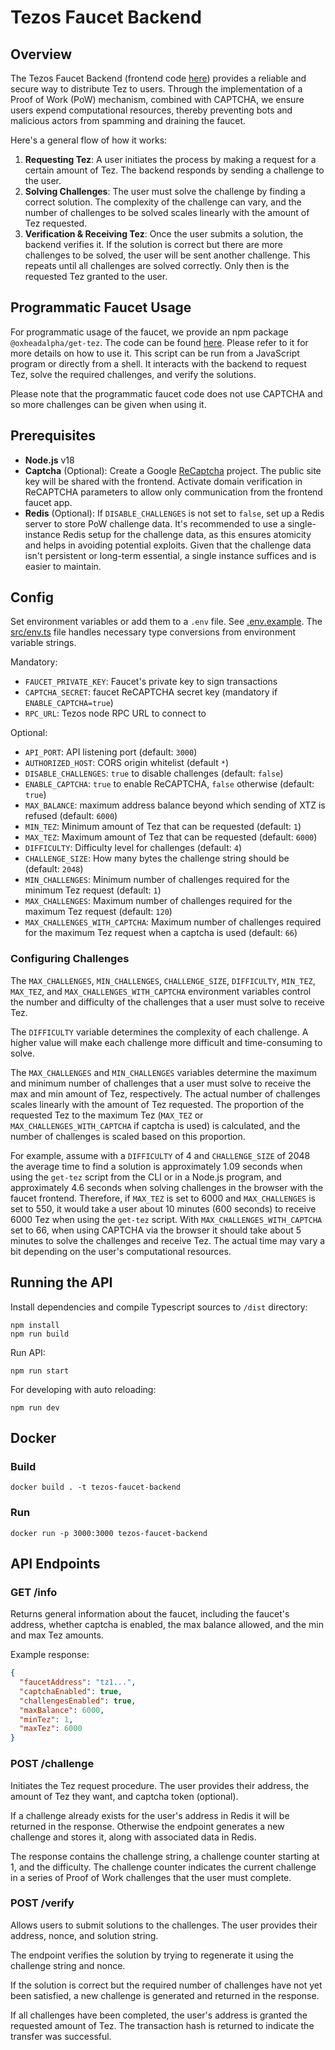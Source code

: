 # Tezos Faucet Backend

## Overview

The Tezos Faucet Backend (frontend code [here](https://github.com/oxheadalpha/tezos-faucet)) provides a reliable and secure way to distribute Tez to users. Through the implementation of a Proof of Work (PoW) mechanism, combined with CAPTCHA, we ensure users expend computational resources, thereby preventing bots and malicious actors from spamming and draining the faucet.

Here's a general flow of how it works:

1. **Requesting Tez**: A user initiates the process by making a request for a certain amount of Tez. The backend responds by sending a challenge to the user.
2. **Solving Challenges**: The user must solve the challenge by finding a correct solution. The complexity of the challenge can vary, and the number of challenges to be solved scales linearly with the amount of Tez requested.
3. **Verification & Receiving Tez**: Once the user submits a solution, the backend verifies it. If the solution is correct but there are more challenges to be solved, the user will be sent another challenge. This repeats until all challenges are solved correctly. Only then is the requested Tez granted to the user.

## Programmatic Faucet Usage

For programmatic usage of the faucet, we provide an npm package `@oxheadalpha/get-tez`. The code can be found [here](https://github.com/oxheadalpha/tezos-faucet/tree/main/getTez). Please refer to it for more details on how to use it. This script can be run from a JavaScript program or directly from a shell. It interacts with the backend to request Tez, solve the required challenges, and verify the solutions.

Please note that the programmatic faucet code does not use CAPTCHA and so more challenges can be given when using it.

## Prerequisites

- **Node.js** v18
- **Captcha** (Optional): Create a Google [ReCaptcha](https://www.google.com/recaptcha/about/) project. The public site key will be shared with the frontend. Activate domain verification in ReCAPTCHA parameters to allow only communication from the frontend faucet app.
- **Redis** (Optional): If `DISABLE_CHALLENGES` is not set to `false`, set up a Redis server to store PoW challenge data. It's recommended to use a single-instance Redis setup for the challenge data, as this ensures atomicity and helps in avoiding potential exploits. Given that the challenge data isn't persistent or long-term essential, a single instance suffices and is easier to maintain.

## Config

Set environment variables or add them to a `.env` file. See [.env.example](.env.example). The [src/env.ts](src/env.ts) file handles necessary type conversions from environment variable strings.

Mandatory:

- `FAUCET_PRIVATE_KEY`: Faucet's private key to sign transactions
- `CAPTCHA_SECRET`: faucet ReCAPTCHA secret key (mandatory if `ENABLE_CAPTCHA=true`)
- `RPC_URL`: Tezos node RPC URL to connect to

Optional:

- `API_PORT`: API listening port (default: `3000`)
- `AUTHORIZED_HOST`: CORS origin whitelist (default `*`)
- `DISABLE_CHALLENGES`: `true` to disable challenges (default: `false`)
- `ENABLE_CAPTCHA`: `true` to enable ReCAPTCHA, `false` otherwise (default: `true`)
- `MAX_BALANCE`: maximum address balance beyond which sending of XTZ is refused (default: `6000`)
- `MIN_TEZ`: Minimum amount of Tez that can be requested (default: `1`)
- `MAX_TEZ`: Maximum amount of Tez that can be requested (default: `6000`)
- `DIFFICULTY`: Difficulty level for challenges (default: `4`)
- `CHALLENGE_SIZE`: How many bytes the challenge string should be (default: `2048`)
- `MIN_CHALLENGES`: Minimum number of challenges required for the minimum Tez request (default: `1`)
- `MAX_CHALLENGES`: Maximum number of challenges required for the maximum Tez request (default: `120`)
- `MAX_CHALLENGES_WITH_CAPTCHA`: Maximum number of challenges required for the maximum Tez request when a captcha is used (default: `66`)

### Configuring Challenges

The `MAX_CHALLENGES`, `MIN_CHALLENGES`, `CHALLENGE_SIZE`, `DIFFICULTY`, `MIN_TEZ`, `MAX_TEZ`, and `MAX_CHALLENGES_WITH_CAPTCHA` environment variables control the number and difficulty of the challenges that a user must solve to receive Tez.

The `DIFFICULTY` variable determines the complexity of each challenge. A higher value will make each challenge more difficult and time-consuming to solve.

The `MAX_CHALLENGES` and `MIN_CHALLENGES` variables determine the maximum and minimum number of challenges that a user must solve to receive the max and min amount of Tez, respectively. The actual number of challenges scales linearly with the amount of Tez requested. The proportion of the requested Tez to the maximum Tez (`MAX_TEZ` or `MAX_CHALLENGES_WITH_CAPTCHA` if captcha is used) is calculated, and the number of challenges is scaled based on this proportion.

For example, assume with a `DIFFICULTY` of 4 and `CHALLENGE_SIZE` of 2048 the average time to find a solution is approximately 1.09 seconds when using the `get-tez` script from the CLI or in a Node.js program, and approximately 4.6 seconds when solving challenges in the browser with the faucet frontend. Therefore, if `MAX_TEZ` is set to 6000 and `MAX_CHALLENGES` is set to 550, it would take a user about 10 minutes (600 seconds) to receive 6000 Tez when using the `get-tez` script. With `MAX_CHALLENGES_WITH_CAPTCHA` set to 66, when using CAPTCHA via the browser it should take about 5 minutes to solve the challenges and receive Tez. The actual time may vary a bit depending on the user's computational resources.

## Running the API

Install dependencies and compile Typescript sources to `/dist` directory:

```
npm install
npm run build
```

Run API:

```
npm run start
```

For developing with auto reloading:

```
npm run dev
```

## Docker

### Build

```
docker build . -t tezos-faucet-backend
```

### Run

```
docker run -p 3000:3000 tezos-faucet-backend
```

## API Endpoints

### GET /info

Returns general information about the faucet, including the faucet's address, whether captcha is enabled, the max balance allowed, and the min and max Tez amounts.

Example response:

```json
{
  "faucetAddress": "tz1...",
  "captchaEnabled": true,
  "challengesEnabled": true,
  "maxBalance": 6000,
  "minTez": 1,
  "maxTez": 6000
}
```

### POST /challenge

Initiates the Tez request procedure. The user provides their address, the amount of Tez they want, and captcha token (optional).

If a challenge already exists for the user's address in Redis it will be returned in the response. Otherwise the endpoint generates a new challenge and stores it, along with associated data in Redis.

The response contains the challenge string, a challenge counter starting at 1, and the difficulty. The challenge counter indicates the current challenge in a series of Proof of Work challenges that the user must complete.

### POST /verify

Allows users to submit solutions to the challenges. The user provides their address, nonce, and solution string.

The endpoint verifies the solution by trying to regenerate it using the challenge string and nonce.

If the solution is correct but the required number of challenges have not yet been satisfied, a new challenge is generated and returned in the response.

If all challenges have been completed, the user's address is granted the requested amount of Tez. The transaction hash is returned to indicate the transfer was successful.
